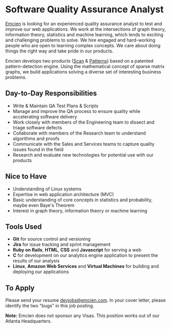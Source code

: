 # Software Quality Assurance Analyst

[Emcien](http://emcien.com/) is looking for an experienced quality assurance analyst to test and improve our web applications. We work at the intersections of graph theory, information theory, statistics and machine learning, which lends to exciting and challenging problems to solve. We hire engaged and hard-working people who are open to learning complex concepts. We care about doing things the right way and take pride in our products.

Emcien develops two products ([Scan](http://emcien.com/patterns/) &
[Patterns](http://emcien.com/scan/)) based on a patented pattern-detection engine. Using the mathematical concept of sparse matrix graphs, we build applications solving a diverse set of interesting business problems.

## Day-to-Day Responsibilities
* Write & Maintain QA Test Plans & Scripts
* Manage and improve the QA process to ensure quality while accelerating software delivery
* Work closely with members of the Engineering team to dissect and triage software defects
* Collaborate with members of the Research team to understand algorithms and proofs
* Communicate with the Sales and Services teams to capture quality issues found in the field
* Research and evaluate new technologies for potential use with our products

## Nice to Have
* Understanding of Linux systems
* Expertise in web application architecture (MVC)
* Basic understanding of core concepts in statistics and probability, maybe even Baye's Theorem
* Interest in graph theory, information theory or machine learning

## Tools Used
* **Git** for source control and versioning
* **Jira** for issue tracking and sprint management
* **Ruby on Rails**, **HTML**, **CSS** and **Javascript** for serving a web
* **C** for development on our analytics engine application to present the results of our analysis
* **Linux**, **Amazon Web Services** and **Virtual Machines** for building and deploying our applications

## To Apply
Please send your resume [devjobs@emcien.com](mailto:devjobs@emcien.com). In your cover letter, please identify the two "bugs" in this job posting.

**Note:**
Emcien does not sponsor any Visas. This position works out of our Atlanta Headquarters.
